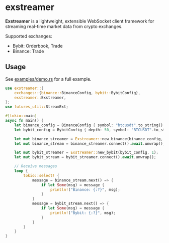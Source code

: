 # exstreamer

**Exstreamer** is a lightweight, extensible WebSocket client framework for streaming real-time market data from crypto exchanges.

Supported exchanges:
- Bybit: Orderbook, Trade
- Binance: Trade

## Usage

See [examples/demo.rs](examples/demo.rs) for a full example.

```rust
use exstreamer::{
    exchanges::{binance::BinanceConfig, bybit::BybitConfig},
    exstreamer::Exstreamer,
};
use futures_util::StreamExt;

#[tokio::main]
async fn main() {
    let binance_config = BinanceConfig { symbol: "btcusdt".to_string() };
    let bybit_config = BybitConfig { depth: 50, symbol: "BTCUSDT".to_string() };

    let mut binance_streamer = Exstreamer::new_binance(binance_config, 1);
    let mut binance_stream = binance_streamer.connect().await.unwrap();

    let mut bybit_streamer = Exstreamer::new_bybit(bybit_config, 1);
    let mut bybit_stream = bybit_streamer.connect().await.unwrap();

    // Receive messages
    loop {
        tokio::select! {
            message = binance_stream.next() => {
                if let Some(msg) = message {
                    println!("Binance: {:?}", msg);
                }
            }
            message = bybit_stream.next() => {
                if let Some(msg) = message {
                    println!("Bybit: {:?}", msg);
                }
            }
        }
    }
}
```
